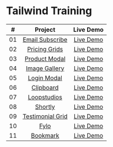 # Tailwind Training

|  #  |                                                         Project                                                          |                                           Live Demo                                           |
| :-: | :----------------------------------------------------------------------------------------------------------------------: | :-------------------------------------------------------------------------------------------: |
| 01  |   [Email Subscribe](https://github.com/bradtraversy/tailwind-course-projects/tree/main/mini-projects/email-subscribe)    |          [Live Demo](https://tailwindfromscratch.com/mini-projects/email-subscribe)           |
| 02  |     [Pricing Grids](https://github.com/bradtraversy/tailwind-course-projects/tree/main/mini-projects/pricing-cards)      |    [Live Demo](https://www.tailwindfromscratch.com/mini-projects/pricing-cards/index.html)    |
| 03  |     [Product Modal](https://github.com/bradtraversy/tailwind-course-projects/tree/main/mini-projects/product-modal)      |    [Live Demo](https://www.tailwindfromscratch.com/mini-projects/product-modal/index.html)    |
| 04  |     [Image Gallery](https://github.com/bradtraversy/tailwind-course-projects/tree/main/mini-projects/image-gallery)      |    [Live Demo](https://www.tailwindfromscratch.com/mini-projects/image-gallery/index.html)    |
| 05  |       [Login Modal](https://github.com/bradtraversy/tailwind-course-projects/tree/main/mini-projects/login-modal)        |     [Live Demo](https://www.tailwindfromscratch.com/mini-projects/login-modal/index.html)     |
| 06  |        [Clipboard](https://github.com/fisheeesh/tailwind_training/tree/master/clipboard-website)        |    [Live Demo](https://clip-board-syp.netlify.app/)     |
| 07  |      [Loopstudios](https://github.com/fisheeesh/tailwind_training/tree/master/loopstudio-website)      |   [Live Demo](https://loop-stuido.netlify.app/)    |
| 08  |          [Shortly](https://github.com/fisheeesh/tailwind_training/tree/master/shortly-website)          |     [Live Demo](https://shortly-syp.netlify.app/)      |
| 09  | [Testimonial Grid](https://github.com/fisheeesh/tailwind_training/tree/master/testimonial-grid) | [Live Demo](https://www.tailwindfromscratch.com/website-projects/testimonial-grid/index.html) |
| 10  |             [Fylo](https://github.com/fisheeesh/tailwind_training/tree/master/fylo-website)             |       [Live Demo](https://fylo-website-syp.netlify.app/)       |
| 11  |         [Bookmark](https://github.com/fisheeesh/tailwind_training/tree/master/bookmark-website)     |  [Live Demo](https://book-mark-webiste.netlify.app/)
